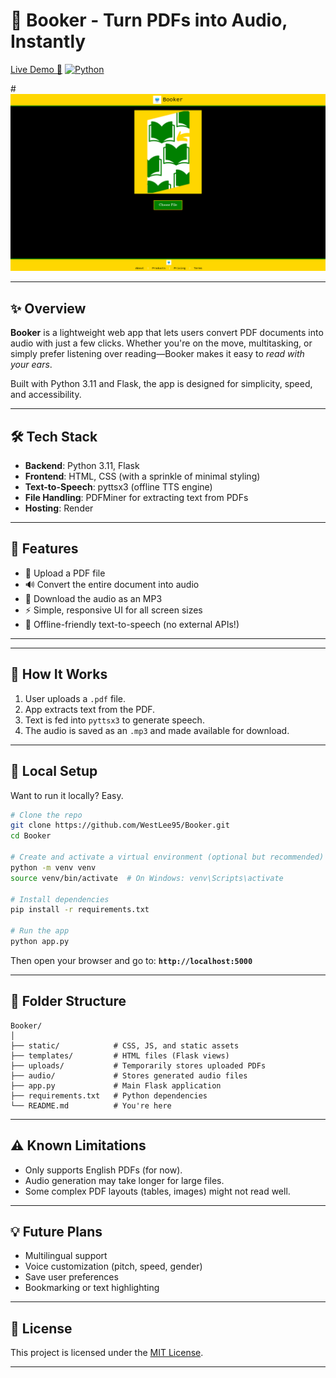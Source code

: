 # 📖 Booker - Turn PDFs into Audio, Instantly

[Live Demo 🚀](https://booker-pdf-to-audio.onrender.com/)   [![Python](https://img.shields.io/badge/Python-3.11-blue?logo=python)](https://www.python.org/downloads/release/python-3110/) 


#![Booker Screenshot](./assets/Screenshot.png)

---

## ✨ Overview

**Booker** is a lightweight web app that lets users convert PDF documents into audio with just a few clicks. Whether you're on the move, multitasking, or simply prefer listening over reading—Booker makes it easy to *read with your ears*.

Built with Python 3.11 and Flask, the app is designed for simplicity, speed, and accessibility.

---

## 🛠 Tech Stack

- **Backend**: Python 3.11, Flask
- **Frontend**: HTML, CSS (with a sprinkle of minimal styling)
- **Text-to-Speech**: pyttsx3 (offline TTS engine)
- **File Handling**: PDFMiner for extracting text from PDFs
- **Hosting**: Render

---

## 🚀 Features

- 📂 Upload a PDF file
- 🔊 Convert the entire document into audio
- 💾 Download the audio as an MP3
- ⚡ Simple, responsive UI for all screen sizes
- 💬 Offline-friendly text-to-speech (no external APIs!)

---
---

## 🧠 How It Works

1. User uploads a `.pdf` file.
2. App extracts text from the PDF.
3. Text is fed into `pyttsx3` to generate speech.
4. The audio is saved as an `.mp3` and made available for download.

---

## 🧰 Local Setup

Want to run it locally? Easy.

```bash
# Clone the repo
git clone https://github.com/WestLee95/Booker.git
cd Booker

# Create and activate a virtual environment (optional but recommended)
python -m venv venv
source venv/bin/activate  # On Windows: venv\Scripts\activate

# Install dependencies
pip install -r requirements.txt

# Run the app
python app.py
```

Then open your browser and go to:
**`http://localhost:5000`**

---

## 📂 Folder Structure

```
Booker/
│
├── static/            # CSS, JS, and static assets
├── templates/         # HTML files (Flask views)
├── uploads/           # Temporarily stores uploaded PDFs
├── audio/             # Stores generated audio files
├── app.py             # Main Flask application
├── requirements.txt   # Python dependencies
└── README.md          # You're here
```

---

## ⚠️ Known Limitations

* Only supports English PDFs (for now).
* Audio generation may take longer for large files.
* Some complex PDF layouts (tables, images) might not read well.

---

## 💡 Future Plans

* Multilingual support
* Voice customization (pitch, speed, gender)
* Save user preferences
* Bookmarking or text highlighting

---


## 📄 License

This project is licensed under the [MIT License](./LICENSE).

---

